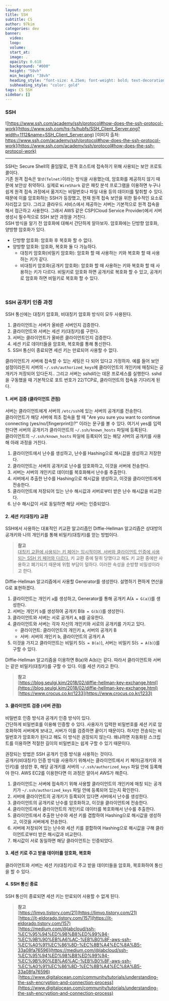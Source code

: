 ```yaml
---
layout: post
title: SSH
subtitle: CS
author: 97kim
categories: dev
banner:
  video:
  loop:
  volume:
  start_at:
  image: .
  opacity: 0.618
  background: "#000"
  height: "50vh"
  min_height: "38vh"
  heading_style: "font-size: 4.25em; font-weight: bold; text-decoration: underline"
  subheading_style: "color: gold"
tags: CS SSH
sidebar: []
---
```


### SSH ###
![https://www.ssh.com/academy/ssh/protocol#how-does-the-ssh-protocol-work](https://www.ssh.com/hs-fs/hubfs/SSH_Client_Server.png?width=1112&name=SSH_Client_Server.png)
[이미지 출처: https://www.ssh.com/academy/ssh/protocol#how-does-the-ssh-protocol-work](https://www.ssh.com/academy/ssh/protocol#how-does-the-ssh-protocol-work)

---

SSH는 Secure Shell의 줄임말로, 원격 호스트에 접속하기 위해 사용되는 보안 프로토콜이다.
<br>
기존 원격 접속은 `텔넷(Telnet)`이라는 방식을 사용했는데, 암호화를 제공하지 않기 때문에 보안상 취약하다. 실제로 `WireShark` 같은 패킷 분석 프로그램을 이용하면 누구나 쉽게 원격 접속 과정에서 옮겨지는 비밀번호나 파일 내용 등의 데이터를 탈취할 수 있다. 때문에 이를 암호화하는 SSH가 등장했고, 현재 원격 접속 보안을 위한 필수적인 요소로 자리잡고 있다. 그리고 클라우드 서비스에서 제공하는 서버는 기본적으로 원격 접속을 해서 접근하고 사용한다. 그래서 AWS 같은 CSP(Cloud Service Provider)에서 서버 생성시 필수적으로 SSH 보안 과정을 거친다.
<br>
SSH 방식을 알기 전 암호화에 대해서 간단하게 알아보자. 암호화에는 단방향 암호화, 양방향 암호화가 있다.
- 단방향 암호화: 암호화 후 복호화 할 수 없다.
- 양방향 암호화: 암호화, 복호화 둘 다 가능하다.
  - 대칭키 암호화(비밀키 암호화): 암호화 할 때 사용하는 키와 복호화 할 때 사용하는 키가 같다.
  - 비대칭키 암호화(공개키 암호화): 암호화 할 때 사용하는 키와 복호화 할 때 사용하는 키가 다르다. 비밀키로 암호화 하면 공개키로 복호화 할 수 있고, 공개키로 암호화 하면 비밀키로 복호화 할 수 있다.
<br>

### SSH 공개키 인증 과정 ###
SSH 통신에는 대칭키 암호화, 비대칭키 암호화 방식이 모두 사용된다. <br>
1. 클라이언트는 서버가 올바른 서버인지 검증한다.
2. 클라이언트와 서버는 세션 키(대칭키)를 구한다.
3. 서버는 클라이언트가 올바른 클라이언트인지 검증한다.
4. 세션 키로 데이터들을 암호화, 복호화를 통해 통신한다.
5. SSH 통신이 종료되면 세션 키는 만료되어 사용할 수 없다.

클라이언트가 서버에 접속할 수 있는 세팅은 다 되어 있다고 가정하자. 예를 들어 보안 설정이라든지 서버의 `~/.ssh/authorized_keys`에 클라이언트의 개인키에 매칭되는 공개키가 저장되어 있다든지.. 그리고 서버는 sshd라는 데몬 프로세스를 실행한다. sshd을 구동했을 때 기본적으로 포트 번호가 22/TCP로, 클라이언트의 접속을 기다리게 된다.

#### 1. 서버 검증 (클라이언트 관점) ####
서버는 클라이언트에게 서버의 `/etc/ssh`에 있는 서버의 공개키를 전송한다. <br>
클라이언트가 해당 서버에 최초 접속을 할 때 "Are you sure you want to continue connecting (yes/no/[fingerprint])?" 이라는 문구를 볼 수 있다.
여기서 yes를 입력한다면 서버의 공개키가 클라이언트의 `~/.ssh/known_hosts` 파일에 등록된다. <br>
클라이언트의 `~/.ssh/known_hosts` 파일에 등록되어 있는 해당 서버의 공개키를 사용해 아래 과정을 거친다.

1. 클라이언트에서 난수를 생성하고, 난수를 Hashing으로 해시값을 생성하고 저장한다.
2. 클라이언트는 서버의 공개키로 난수를 암호화하고, 이것을 서버에 전송한다.
3. 서버는 서버의 개인키로 데이터를 복호화해서 난수를 추출한다.
4. 서버에서 추출한 난수를 Hashing으로 해시값을 생성하고, 이것을 클라이언트에게 전송한다.
5. 클라이언트에 저장되어 있는 난수 해시값과 서버로부터 받은 난수 해시값을 비교한다.
6. 난수 해시값이 서로 동일하면 해당 서버는 인증되었다.

#### 2. 세션 키(대칭키) 교환 ####
SSH에서 사용하는 대표적인 키교환 알고리즘인 Diffie-Hellman 알고리즘은 상대방의 공개키와 나의 개인키를 통해 비밀키(대칭키)를 얻는 방법이다. <br>

> **참고** <br>
<u>대칭키 교환에 사용되는 키 페어는 임시적이며, 서버와 클라이언트 인증에 사용되는 SSH 키 페어와 다르다.</u> 키 교환 중에 탈취 당했다고 해도 키 교환 중에만 사용하고 폐기되기 때문에 위험 부담이 덜하다. 이러한 속성을 순방향 비밀성이라고 한다.

Diffie-Hellman 알고리즘에서 사용할 Generator를 생성한다. 설명하기 편하게 연산을 G로 표현하겠다. <br>
1. 클라이언트는 개인키 `a`를 생성하고, Generator를 통해 공개키 A(`A = G(a)`)를 생성한다.
2. 서버는 개인키 `b`를 생성하여 공개키 B(`B = G(b)`)를 생성한다.
3. 클라이언트와 서버는 서로 공개키 `A`, `B`를 공유한다.
4. 클라이언트와 서버는 각자 자신의 개인키와 서로의 공개키를 가지고 있다. 
   - 클라이언트: 클라이언트의 개인키 a, 서버의 공개키 B
   - 서버: 서버의 개인키 b, 클라이언트의 공개키 A 
5. 이것을 가지고 클라이언트는 비밀키 S(`S = B(a)`), 서버는 비밀키 S(`S = A(b)`)를 구할 수 있다.

Diffie-Hellman 알고리즘을 이용하면 B(a)와 A(b)는 같다. 따라서 클라이언트와 서버는 같은 비밀키(대칭키)를 구할 수 있다. 이를 세션 키라고 한다.

> **참고** <br>
[https://blog.seulgi.kim/2018/02/diffie-hellman-key-exchange.html](https://blog.seulgi.kim/2018/02/diffie-hellman-key-exchange.html) <br>
[https://www.crocus.co.kr/1233](https://www.crocus.co.kr/1233)

#### 3. 클라이언트 검증 (서버 관점) ####
비밀번호 인증 방식과 공개키 인증 방식이 있다. <br>
간단하게 비밀번호를 이용해 인증할 수 있다. 사용자가 입력한 비밀번호를 세션 키로 암호화하여 서버에게 보내고, 서버가 이를 검증하면 끝이기 때문이다. 하지만 전송되는 비밀번호가 암호화가 된다고 해도 이 방식은 권장되지 않는다. 왜냐하면 자동화된 스크립트를 이용하면 적절한 길이의 비밀번호는 쉽게 구할 수 있기 때문이다. <br>

권장되는 방법은 SSH 공개키 인증 방식을 사용하는 것이다. <br>
공개키(비대칭키) 인증 방식을 사용하기 위해서는 클라이언트에서 키 페어(공개키와 개인키)를 생성한 후, 해당 공개키를 서버의 `~/.ssh/authorized_keys` 파일 안에 등록해야 한다. AWS EC2를 이용한다면 이 과정은 알아서 AWS가 해준다.

1. 클라이언트는 서버에 접속하기 위해 사용할 클라이언트의 개인키에 매칭 되는 공개키가 `~/.ssh/authorized_keys` 파일 안에 등록되어 있는지 확인한다.
2. 서버에 클라이언트의 공개키가 등록되어 있다면 서버에서 난수를 생성한다.
3. 클라이언트의 공개키로 난수를 암호화하고, 이것을 클라이언트에 전송한다.
4. 클라이언트에서 클라이언트의 개인키로 데이터를 복호화해서 난수를 추출한다.
5. 클라이언트에서 추출한 난수와 세션 키를 겹합하여 Hashing으로 해시값을 생성하고, 이것을 서버에게 전송한다.
6. 서버에 저장되어 있는 난수와 세션 키를 결합하여 Hashing으로 해시값을 구해 클라이언트로부터 받은 해시값과 비교한다.
7. 해시값이 서로 동일하면 해당 클라이언트는 인증되었다.

#### 3. 세션 키로 주고 받을 데이터를 암호화, 복호화 ####
클라이언트와 서버는 세션 키(대칭키)로 주고 받을 데이터들을 암호화, 복호화하여 통신을 할 수 있다.

#### 4. SSH 통신 종료 ####
SSH 통신이 종료되면 세션 키는 만료되어 사용할 수 없게 된다.

>**참고** <br>
[https://limvo.tistory.com/21](https://limvo.tistory.com/21) <br>
[https://it-eldorado.tistory.com/157](https://it-eldorado.tistory.com/157) <br>
[https://medium.com/@labcloud/ssh-%EC%95%94%ED%98%B8%ED%99%94-%EC%9B%90%EB%A6%AC-%EB%B0%8F-aws-ssh-%EC%A0%91%EC%86%8D-%EC%8B%A4%EC%8A%B5-33a08fa76596](https://medium.com/@labcloud/ssh-%EC%95%94%ED%98%B8%ED%99%94-%EC%9B%90%EB%A6%AC-%EB%B0%8F-aws-ssh-%EC%A0%91%EC%86%8D-%EC%8B%A4%EC%8A%B5-33a08fa76596) <br>
[https://www.digitalocean.com/community/tutorials/understanding-the-ssh-encryption-and-connection-process](https://www.digitalocean.com/community/tutorials/understanding-the-ssh-encryption-and-connection-process)

